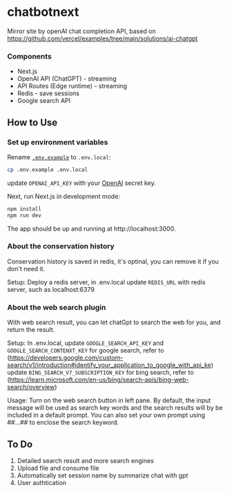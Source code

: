 # chatbotnext

Mirror site by openAI chat completion API, based on https://github.com/vercel/examples/tree/main/solutions/ai-chatgpt

### Components

- Next.js
- OpenAI API (ChatGPT) - streaming
- API Routes (Edge runtime) - streaming
- Redis - save sessions
- Google search API

## How to Use

### Set up environment variables

Rename [`.env.example`](.env.example) to `.env.local`:

```bash
cp .env.example .env.local
```

update `OPENAI_API_KEY` with your [OpenAI](https://beta.openai.com/account/api-keys) secret key.

Next, run Next.js in development mode:

```bash
npm install
npm run dev
```

The app should be up and running at http://localhost:3000.

### About the conservation history

Conservation history is saved in redis, it's optinal, you can remove it if you don't need it.

Setup: Deploy a redis server, in .env.local update `REDIS_URL` with redis server, such as localhost:6379

### About the web search plugin

With web search result, you can let chatGpt to search the web for you, and return the result.

Setup: In .env.local, 
update `GOOGLE_SEARCH_API_KEY` and `GOOGLE_SEARCH_CONTENXT_KEY` for google search, refer to (https://developers.google.com/custom-search/v1/introduction#identify_your_application_to_google_with_api_ke)
update `BING_SEARCH_V7_SUBSCRIPTION_KEY` for bing search, refer to (https://learn.microsoft.com/en-us/bing/search-apis/bing-web-search/overview)

Usage: Turn on the web search button in left pane. By default, the input message will be used as search key words and the search results will by be included in a default prompt. You can also set your own prompt using ##...## to enclose the search keyword.

## To Do
1. Detailed search result and more search engines
2. Upload file and consume file
3. Automatically set session name by summarize chat with gpt
4. User authtication